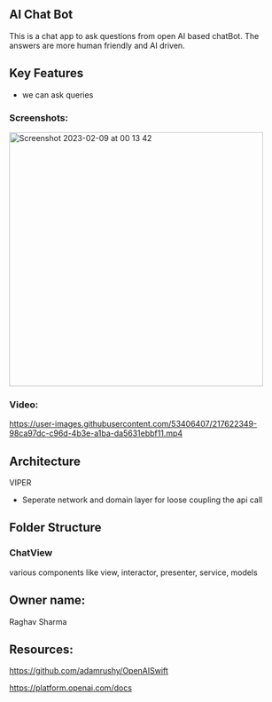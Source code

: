 
## AI Chat Bot

This is a chat app to ask questions from open AI based chatBot. The answers are more human friendly and AI driven. 

## Key Features

- we can ask queries


### Screenshots:
<img width="458" alt="Screenshot 2023-02-09 at 00 13 42" src="https://user-images.githubusercontent.com/53406407/217622907-92521c43-3199-4e4a-967f-299199134c16.png">

### Video:
https://user-images.githubusercontent.com/53406407/217622349-98ca97dc-c96d-4b3e-a1ba-da5631ebbf11.mp4


## Architecture
VIPER
- Seperate network and domain layer for loose coupling the api call 



## Folder Structure

### ChatView

various components like view, interactor, presenter, service, models


## Owner name:

Raghav Sharma

## Resources:

https://github.com/adamrushy/OpenAISwift

https://platform.openai.com/docs
